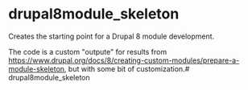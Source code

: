 # drupal8module_skeleton

Creates the starting point for a Drupal 8 module development.

The code is a custom "outpute" for results from https://www.drupal.org/docs/8/creating-custom-modules/prepare-a-module-skeleton, but with some bit of customization.# drupal8module_skeleton

